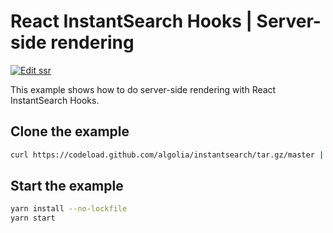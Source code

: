 # React InstantSearch Hooks | Server-side rendering

[![Edit ssr](https://codesandbox.io/static/img/play-codesandbox.svg)](https://codesandbox.io/s/github/algolia/instantsearch/tree/master/examples/react-hooks/ssr)

This example shows how to do server-side rendering with React InstantSearch Hooks.

## Clone the example

```sh
curl https://codeload.github.com/algolia/instantsearch/tar.gz/master | tar -xz --strip=3 instantsearch-master/examples/react-hooks/ssr
```

## Start the example

```sh
yarn install --no-lockfile
yarn start
```
